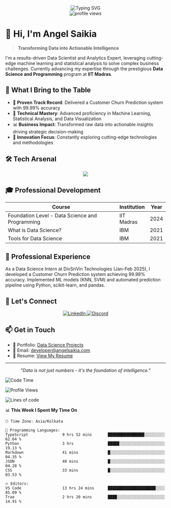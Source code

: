 <div align="center">
  <img src="https://readme-typing-svg.demolab.com?font=Fira+Code&duration=3000&pause=1000&color=2563EB&center=true&vCenter=true&width=435&lines=Data+Scientist+%26+Analytics+Expert;Machine+Learning+Specialist;Statistical+Analysis+Pro;Full-Stack+Data+Professional" alt="Typing SVG" />
</div>

<div align="center">
  <img src="https://komarev.com/ghpvc/?username=dhunu&label=Portfolio%20Views&color=2563eb&style=flat" alt="profile views" />
</div>

# 👋 Hi, I'm Angel Saikia

> **Transforming Data into Actionable Intelligence**

I'm a results-driven Data Scientist and Analytics Expert, leveraging cutting-edge machine learning and statistical analysis to solve complex business challenges. Currently advancing my expertise through the prestigious **Data Science and Programming** program at **IIT Madras**.

## 🚀 What I Bring to the Table

- 🎯 **Proven Track Record**: Delivered a Customer Churn Prediction system with 99.99% accuracy
- 🔬 **Technical Mastery**: Advanced proficiency in Machine Learning, Statistical Analysis, and Data Visualization
- 📊 **Business Impact**: Transformed raw data into actionable insights driving strategic decision-making
- 🌟 **Innovation Focus**: Constantly exploring cutting-edge technologies and methodologies

## 🛠️ Tech Arsenal

<div align="center">
  <img src="https://skillicons.dev/icons?i=python,tensorflow,pytorch,mysql,mongodb,aws,gcp,docker,git" />
</div>

## 🎓 Professional Development

<div align="center">

| Course | Institution | Year |
|--------|-------------|------|
| Foundation Level - Data Science and Programming | IIT Madras | 2024 |
| What is Data Science? | IBM | 2021 |  |
| Tools for Data Science | IBM | 2021 |

</div>


## 💼 Professional Experience
As a Data Science Intern at DivSriVin Technologies (Jan-Feb 2025), I developed a Customer Churn Prediction system achieving 99.99% accuracy. Implemented ML models (KNN, SVM) and automated prediction pipeline using Python, scikit-learn, and pandas.

## 🤝 Let's Connect

<div align="center">
  <a href="https://www.linkedin.com/in/angel-saikia/" target="_blank">
    <img src="https://skillicons.dev/icons?i=linkedin" alt="LinkedIn" />
  </a>
  <a href="https://discord.gg/4Y7tszW" target="_blank">
    <img src="https://skillicons.dev/icons?i=discord" alt="Discord" />
  </a>
</div>

## 📫 Get in Touch

- 💼 Portfolio: [Data Science Projects](https://data-science.angelsaikia.com/)
- 📧 Email: developer@angelsaikia.com
- 📄 Resume: [View My Resume](https://data-science.angelsaikia.com/Angel%20Saikia%20-%20Data%20Scientist%20&%20Analyst%20Resume.pdf)

---

<div align="center">
  <em>"Data is not just numbers - it's the foundation of intelligence."</em>
</div>



<!--START_SECTION:waka-->
![Code Time](http://img.shields.io/badge/Code%20Time-2%2C218%20hrs%2031%20mins-blue)

![Profile Views](http://img.shields.io/badge/Profile%20Views-12-blue)

![Lines of code](https://img.shields.io/badge/From%20Hello%20World%20I%27ve%20Written-3.9%20million%20lines%20of%20code-blue)

📊 **This Week I Spent My Time On** 

```text
🕑︎ Time Zone: Asia/Kolkata

💬 Programming Languages: 
TypeScript               9 hrs 52 mins       ████████████████░░░░░░░░░   62.64 % 
Python                   3 hrs               █████░░░░░░░░░░░░░░░░░░░░   19.13 % 
Markdown                 41 mins             █░░░░░░░░░░░░░░░░░░░░░░░░   04.35 % 
JSON                     40 mins             █░░░░░░░░░░░░░░░░░░░░░░░░   04.28 % 
CSS                      33 mins             █░░░░░░░░░░░░░░░░░░░░░░░░   03.53 % 

🔥 Editors: 
VS Code                  13 hrs 24 mins      █████████████████████░░░░   85.09 % 
Trae                     2 hrs 20 mins       ████░░░░░░░░░░░░░░░░░░░░░   14.91 % 
```


<!--END_SECTION:waka-->
